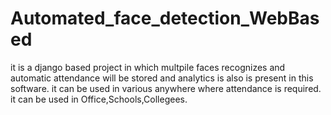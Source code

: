 # Automated_face_detection_WebBased

it is a django based project in which multpile faces recognizes and automatic attendance will be stored and analytics is also is present in this software.
it can be used in various anywhere where attendance is required.
it can be used in Office,Schools,Collegees.
